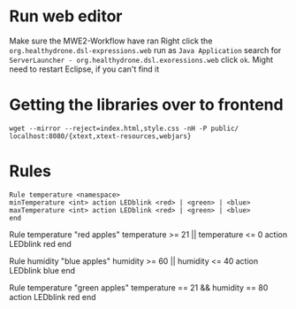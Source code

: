 # Run web editor
Make sure the MWE2-Workflow have ran
Right click the ```org.healthydrone.dsl-expressions.web``` run as ```Java Application``` search for ```ServerLauncher - org.healthydrone.dsl.exoressions.web``` click ```ok```. Might need to restart Eclipse, if you can't find it

# Getting the libraries over to frontend
```wget --mirror --reject=index.html,style.css -nH -P public/ localhost:8080/{xtext,xtext-resources,webjars}```

# Rules
```
Rule temperature <namespace>
minTemperature <int> action LEDblink <red> | <green> | <blue>
maxTemperature <int> action LEDblink <red> | <green> | <blue>
end
```

Rule temperature "red apples"
temperature >= 21 || temperature <= 0 action LEDblink red
end

Rule humidity "blue apples"
humidity >= 60 || humidity <= 40 action LEDblink blue
end

Rule temperature "green apples"
temperature == 21 && humidity == 80 action LEDblink red
end
